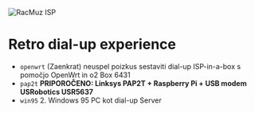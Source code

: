 ![RacMuz ISP](https://raw.githubusercontent.com/markostamcar/muzej.si/master/dial-up/modem.jpg)

# Retro dial-up experience
- `openwrt` (Zaenkrat) neuspel poizkus sestaviti dial-up ISP-in-a-box s pomočjo OpenWrt in o2 Box 6431
- `pap2t` **PRIPOROČENO: Linksys PAP2T + Raspberry Pi + USB modem USRobotics USR5637**
- `win95` 2. Windows 95 PC kot dial-up Server
